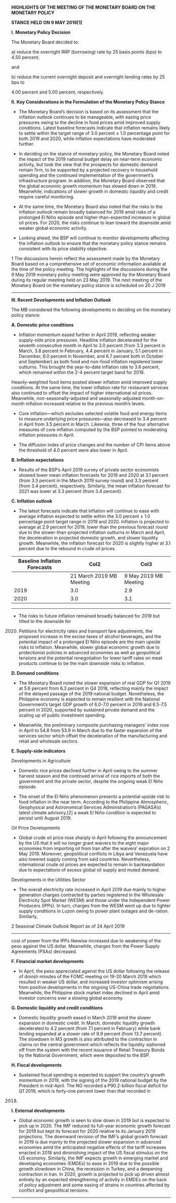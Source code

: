 **HIGHLIGHTS OF THE MEETING OF THE MONETARY BOARD ON THE MONETARY POLICY**

**STANCE HELD ON 9 MAY 2019[1]**

**I.** **Monetary Policy Decision**

The Monetary Board decided to:

a) reduce the overnight RRP (borrowing) rate by 25 basis points (bps) to 4.50 percent;

and

b) reduce the current overnight deposit and overnight lending rates by 25 bps to

4.00 percent and 5.00 percent, respectively.

**II.** **Key Considerations in the Formulation of the Monetary Policy Stance**

  - The Monetary Board’s decision is based on its assessment that the inflation outlook continues
to be manageable, with easing price pressures owing to the decline in food prices amid
improved supply conditions. Latest baseline forecasts indicate that inflation remains likely to
settle within the target range of 3.0 percent ± 1.0 percentage point for both 2019 and 2020,
while inflation expectations have moderated further.

  - In deciding on the stance of monetary policy, the Monetary Board noted the impact of the
2019 national budget delay on near-term economic activity, but took the view that the
prospects for domestic demand remain firm, to be supported by a projected recovery in
household spending and the continued implementation of the government’s infrastructure
program. In addition, the Monetary Board observed that the global economic growth
momentum has slowed down in 2019. Meanwhile, indications of slower growth in domestic
liquidity and credit require careful monitoring.

  - At the same time, the Monetary Board also noted that the risks to the inflation outlook remain
broadly balanced for 2019 amid risks of a prolonged El Niño episode and higher-than-expected
increases in global oil prices. For 2020, the risks continue to lean toward the downside amid
weaker global economic activity.

  - Looking ahead, the BSP will continue to monitor developments affecting the inflation outlook
to ensure that the monetary policy stance remains consistent with its price stability objective.

1 The discussions herein reflect the assessment made by the Monetary Board based on a comprehensive set of economic information available at
the time of the policy meeting. The highlights of the discussions during the 9 May 2019 monetary policy meeting were approved by the Monetary
Board during its regular meeting held on 23 May 2019. The next meeting of the Monetary Board on the monetary policy stance is scheduled on
20 J 2019


-----

**III.   Recent Developments and Inflation Outlook**

The MB considered the following developments in deciding on the monetary policy stance:

**A. Domestic price conditions**

  - Inflation momentum eased further in April 2019, reflecting weaker supply-side price pressures.
Headline inflation decelerated for the seventh consecutive month in April to 3.0 percent (from
3.3 percent in March, 3.8 percent in February, 4.4 percent in January, 5.1 percent in
December, 6.0 percent in November, and 6.7 percent both in October and September) as both
food and non-food inflation registered lower outturns. This brought the year-to-date inflation
rate to 3.6 percent, which remained within the 2-4 percent target band for 2019.

Heavily-weighted food items posted slower inflation amid improved supply conditions. At the
same time, the lower inflation rate for restaurant services also continued to offset the impact
of higher international oil prices. Meanwhile, non-seasonally-adjusted and seasonally-adjusted
month-on-month inflation increased relative to the previous month’s levels.

  - Core inflation—which excludes selected volatile food and energy items to measure underlying
price pressures—also decreased to 3.4 percent in April from 3.5 percent in March. Likewise,
three of the four alternative measures of core inflation computed by the BSP pointed to
moderating inflation pressures in April.

  - The diffusion index of price changes and the number of CPI items above the threshold of
4.0 percent were also lower in April.

**B.  Inflation expectations**

  - Results of the BSP’s April 2019 survey of private sector economists showed lower mean
inflation forecasts for 2019 and 2020 at 3.1 percent (from 3.3 percent in the March 2019
survey round) and 3.3 percent (from 3.4 percent), respectively. Similarly, the mean inflation
forecast for 2021 was lower at 3.3 percent (from 3.4 percent).

**C.  Inflation outlook**

  - The latest forecasts indicate that inflation will continue to ease with average inflation expected
to settle within the 3.0 percent ± 1.0 percentage point target range in 2019 and 2020. Inflation
is projected to average at 2.9 percent for 2019, lower than the previous forecast round due to
the slower-than-projected inflation outturns in March and April, the deceleration in projected
domestic growth, and slower liquidity growth. Meanwhile, the inflation forecast for 2020 is
slightly higher at 3.1 percent due to the rebound in crude oil prices.

|Baseline Inflation Forecasts|Col2|Col3|
|---|---|---|
||21 March 2019 MB Meeting|9 May 2019 MB Meeting|
|2019|3.0|2.9|
|2020|3.0|3.1|


-----

  - The risks to future inflation remained broadly balanced for 2019 but tilted to the downside for
2020. Petitions for electricity rates and transport fare adjustments, the proposed increase in
the excise taxes of alcohol beverages, and the potential impact of a prolonged El Niño episode
are the main upside risks to inflation. Meanwhile, slower global economic growth due to
protectionist policies in advanced economies as well as geopolitical tensions and the potential
renegotiation for lower tariff rates on meat products continue to be the main downside risks
to inflation.

**D. Demand conditions**

  - The Monetary Board noted the slower expansion of real GDP for Q1 2019 at 5.6 percent from
6.3 percent in Q4 2018, reflecting mainly the impact of the delayed passage of the 2019
national budget. Nonetheless, the Philippine economy is expected to remain resilient with the
National Government’s target GDP growth of 6.0-7.0 percent in 2019 and 6.5-7.5 percent in
2020, supported by sustained private demand and the scaling up of public investment
spending.

  - Meanwhile, the preliminary composite purchasing managers’ index rose in April to 54.8 from
53.9 in March due to the faster expansion of the services sector which offset the deceleration
of the manufacturing and retail and wholesale sectors.

**E.  Supply-side indicators**

Developments in Agriculture

  - Domestic rice prices declined further in April owing to the summer harvest season and the
continued arrival of rice imports of both the government and the private sector, despite the
ongoing weak El Niño episode.

  - The onset of the El Niño phenomenon presents a potential upside risk to food inflation in the
near term. According to the Philippine Atmospheric, Geophysical and Astronomical Services
Administration’s (PAGASA’s) latest climate advisory,[2] a weak El Niño condition is expected to
persist until August 2019.

Oil Price Developments

  - Global crude oil price rose sharply in April following the announcement by the US that it will no
longer grant waivers to the eight major economies from importing oil from Iran after the
waivers’ expiration on 2 May 2019. Moreover, geopolitical conflicts in Libya and Venezuela
have also lowered supply coming from said countries. Nevertheless, international crude oil
prices are expected to remain in backwardation due to expectations of excess global oil supply
and muted demand.

Developments in the Utilities Sector

  - The overall electricity rate increased in April 2019 due mainly to higher generation charges
contracted by parties registered in the Wholesale Electricity Spot Market (WESM) and those
under the Independent Power Producers (IPPs). In turn, charges from the WESM went up due
to tighter supply conditions in Luzon owing to power plant outages and de-ration. Similarly,

2
Seasonal Climate Outlook Report as of 24 April 2019


-----

cost of power from the IPPs likewise increased due to weakening of the peso against the US
dollar. Meanwhile, charges from the Power Supply Agreements (PSAs) decreased.

**F. Financial market developments**

  - In April, the peso appreciated against the US dollar following the release of dovish minutes of
the FOMC meeting on 19-20 March 2019 which resulted in weaker US dollar, and increased
investor optimism arising from positive developments in the ongoing US-China trade
negotiations. Meanwhile, the Philippine stock market index declined in April amid investor
concerns over a slowing global economy.

**G. Domestic liquidity and credit conditions**

  - Domestic liquidity growth eased in March 2019 amid the slower expansion in domestic credit.
In March, domestic liquidity growth decelerated to 4.2 percent (from 7.1 percent in February)
while bank lending expanded at a slower rate of 9.9 percent (from 13.7 percent). The
slowdown in M3 growth is also attributed to the contraction in claims on the central
government which reflects the liquidity siphoned off from the system with the recent issuance
of Retail Treasury Bonds by the National Government, which were deposited to the BSP.

**H.  Fiscal developments**

  - Sustained fiscal spending is expected to support the country’s growth momentum in 2019,
with the signing of the 2019 national budget by the President in mid-April. The NG recorded a
P90.2-billion fiscal deficit for Q1 2019, which is forty-one percent lower than that recorded in
2018.

**I.  External developments**

  - Global economic growth is seen to slow down in 2019 but is expected to pick up in 2020. The
IMF reduced its full-year economic growth forecast for 2019 but kept its forecast for 2020
relative to its January 2019 projections. The downward revision of the IMF’s global growth
forecast in 2019 is due mainly to the projected slower expansion in advanced economies amid
the anticipated negative effects of the tariff increases enacted in 2018 and diminishing impact
of the US fiscal stimulus on the US economy. Similarly, the IMF expects growth in emerging
market and developing economies (EMDEs) to ease in 2019 due to the possible growth
slowdown in China, the recession in Turkey, and a deepening contraction in Iran. In 2020,
growth is projected to pick up driven almost entirely by an expected strengthening of activity
in EMDEs on the back of policy adjustment and some easing of strains in countries affected by
conflict and geopolitical tensions.


-----

